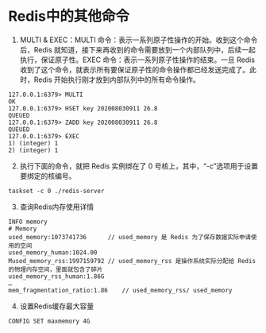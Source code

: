 # Redis中的其他命令

1. MULTI & EXEC：MULTI 命令：表示一系列原子性操作的开始。收到这个命令后，Redis 就知道，接下来再收到的命令需要放到一个内部队列中，后续一起执行，保证原子性。EXEC 命令：表示一系列原子性操作的结束。一旦 Redis 收到了这个命令，就表示所有要保证原子性的命令操作都已经发送完成了。此时，Redis 开始执行刚才放到内部队列中的所有命令操作。
```shell
127.0.0.1:6379> MULTI
OK
127.0.0.1:6379> HSET key 202008030911 26.8
QUEUED
127.0.0.1:6379> ZADD key 202008030911 26.8
QUEUED
127.0.0.1:6379> EXEC
1) (integer) 1
2) (integer) 1

```


2. 执行下面的命令，就把 Redis 实例绑在了 0 号核上，其中，“-c”选项用于设置要绑定的核编号。
```shell
taskset -c 0 ./redis-server
```

3. 查询Redis内存使用详情
```shell
INFO memory
# Memory
used_memory:1073741736      // used_memory 是 Redis 为了保存数据实际申请使用的空间
used_memory_human:1024.00
Mused_memory_rss:1997159792 // used_memory_rss 是操作系统实际分配给 Redis 的物理内存空间，里面就包含了碎片
used_memory_rss_human:1.86G
…
mem_fragmentation_ratio:1.86    // used_memory_rss/ used_memory
```


4. 设置Redis缓存最大容量
```shell
CONFIG SET maxmemory 4G
```

